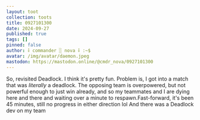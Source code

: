 ```yaml
---
layout: toot
collection: toots
title: 0927101300
date: 2024-09-27
published: true
tags: []
pinned: false
author: ⸸ commander ░ nova ⸸ :~$
avatar: /img/avatar/daemon.jpeg
mastodon: https://mastodon.online/@cmdr_nova/0927101300
---
```


So, revisited Deadlock. I think it's pretty fun. Problem is, I got into a match that was _literally_ a deadlock. The opposing team is overpowered, but not powerful enough to just win already, and so my teammates and I are dying here and there and waiting over a minute to respawn.Fast-forward, it's been 45 minutes, still no progress in either direction lol And there was a Deadlock dev on my team
